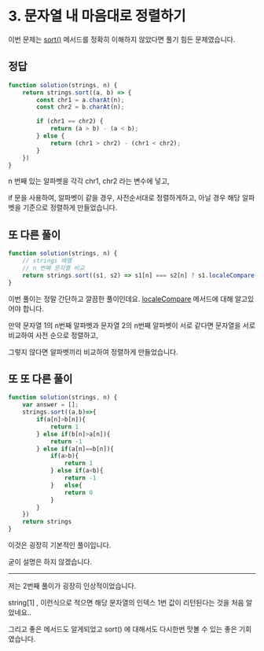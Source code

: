 # 3. 문자열 내 마음대로 정렬하기

이번 문제는 [sort()](https://developer.mozilla.org/ko/docs/Web/JavaScript/Reference/Global_Objects/Array/sort) 메서드를 정확히 이해하지 않았다면 풀기 힘든 문제였습니다.

## 정답

~~~ javascript
function solution(strings, n) {
    return strings.sort((a, b) => {
        const chr1 = a.charAt(n);
        const chr2 = b.charAt(n);

        if (chr1 == chr2) {
            return (a > b) - (a < b);
        } else {
            return (chr1 > chr2) - (chr1 < chr2);
        }
    })
}
~~~

n 번째 있는 알파벳을 각각 chr1, chr2 라는 변수에 넣고,


if 문을 사용하여, 알파벳이 같을 경우, 사전순서대로 정렬하게하고, 아닐 경우 해당 알파벳을 기준으로 정렬하게 만들었습니다.


## 또 다른 풀이

~~~ javascript
function solution(strings, n) {
    // strings 배열
    // n 번째 문자열 비교
    return strings.sort((s1, s2) => s1[n] === s2[n] ? s1.localeCompare(s2) : s1[n].localeCompare(s2[n]));
}
~~~

이번 풀이는 정말 간단하고 깔끔한 풀이인데요. [localeCompare](https://developer.mozilla.org/ko/docs/Web/JavaScript/Reference/Global_Objects/String/localeCompare) 메서드에 대해 알고있어야 합니다.

만약 문자열 1의 n번째 알파벳과 문자열 2의 n번째 알파벳이 서로 같다면 문자열을 서로 비교하여 사전 순으로 정렬하고,

그렇지 않다면 알파벳끼리 비교하여 정렬하게 만들었습니다.


## 또 또 다른 풀이

~~~ javascript
function solution(strings, n) {
    var answer = [];
    strings.sort((a,b)=>{
        if(a[n]>b[n]){
            return 1
        } else if(b[n]>a[n]){
            return -1
        } else if(a[n]==b[n]){
            if(a>b){
                return 1
            } else if(a<b){
                return -1
            }   else{
                return 0
            }
        }
    })
    return strings
}
~~~

이것은 굉장히 기본적인 풀이입니다.

굳이 설명은 하지 않겠습니다.

---

저는 2번째 풀이가 굉장히 인상적이었습니다.

string[1] , 이런식으로 적으면 해당 문자열의 인덱스 1번 값이 리턴된다는 것을 처음 알았네요..

그리고 좋은 메서드도 알게되었고 sort() 에 대해서도 다시한번 맛볼 수 있는 좋은 기회였습니다.
